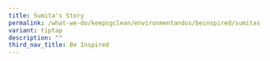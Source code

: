 ```yaml
---
title: Sumita's Story
permalink: /what-we-do/keepsgclean/environmentandus/beinspired/sumitas-story/
variant: tiptap
description: ""
third_nav_title: Be Inspired
---
```

